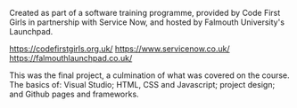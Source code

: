 Created as part of a software training programme, provided by Code First Girls in partnership with Service Now, and hosted by Falmouth University's Launchpad. 

https://codefirstgirls.org.uk/
https://www.servicenow.co.uk/
https://falmouthlaunchpad.co.uk/

This was the final project, a culmination of what was covered on the course. The basics of: Visual Studio; HTML, CSS and Javascript; project design; and Github pages and frameworks.  
